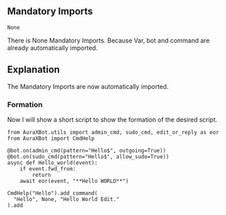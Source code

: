 ## Mandatory Imports
```python3
None
```
There is None Mandatory Imports. Because Var, bot and command are already automatically imported.

## Explanation
The Mandatory Imports are now automatically imported.

### Formation
Now I will show a short script to show the formation of the desired script.
```python3
from AuraXBot.utils import admin_cmd, sudo_cmd, edit_or_reply as eor
from AuraXBot import CmdHelp

@bot.on(admin_cmd(pattern="Hello$", outgoing=True))
@bot.on(sudo_cmd(pattern="Hello$", allow_sudo=True))
async def Hello_world(event):
    if event.fwd_from:
        return
    await eor(event, "**Hello WORLD**")

CmdHelp("Hello").add_command(
  "Hello", None, "Hello World Edit."
).add
```
